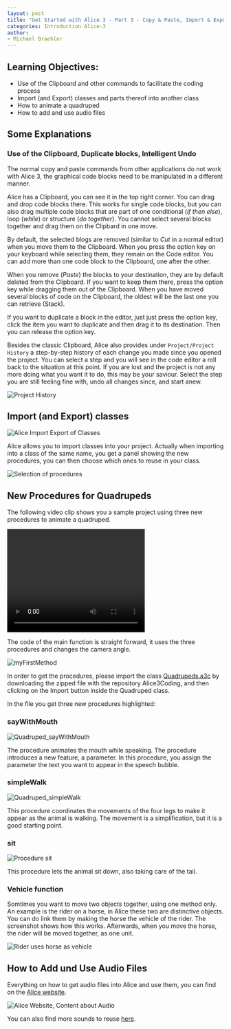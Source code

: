 ```yaml
---
layout: post
title: "Get Started with Alice 3 - Part 3 - Copy & Paste, Import & Export Procedures, More Animation, Vehicles, Sound"
categories: Introduction Alice-3
author:
- Michael Braehler
---
```


## Learning Objectives:
- Use of the Clipboard and other commands to facilitate the coding process
- Import (and Export) classes and parts thereof into another class
- How to animate a quadruped
- How to add and use audio files

## Some Explanations

### Use of the Clipboard, Duplicate blocks, Intelligent Undo

The normal copy and paste commands from other applications do not work with Alice 3, the graphical code blocks need 
to be manipulated in a different manner.

Alice has a Clipboard, you can see it in the top right corner. You can drag and drop code blocks there. This works
for single code blocks, but you can also drag multiple code blocks that are part of one conditional (*if then else*), loop (*while*)
or structure (*do together*). You cannot select several blocks together and drag them on the Clipbard in one move.

By default, the selected blogs are removed (similar to *Cut* in a normal editor) when you move them to the Clipboard.
When you press the option key on your keyboard while selecting them, they remain on the Code editor. 
You can add more than one code block to the Clipboard, one after the other.

When you remove (*Paste*) the blocks to your destination, they are by default deleted from the Clipboard. If you want to keep
them there, press the option key while dragging them out of the Clipboard. When you have moved several blocks of code on the
Clipboard, the oldest will be the last one you can retrieve (Stack).

If you want to duplicate a block in the editor, just just press the option key, click the item you want to duplicate and
then drag it to its destination. Then you can release the option key.

Besides the classic Clipboard, Alice also provides under ```Project/Project History``` a step-by-step history of each change you made since you opened the project. You can select a step and you will see in the code editor a roll back to the situation at this point. If you are lost and the project is not any more doing what you want it to do, this may be your saviour. Select the step you are still feeling fine with, undo all changes since, and start anew.

![Project History](/assets/2024-05-07_12-09-03.png)


## Import (and Export) classes
![Alice Import Export of Classes](/assets/230214AliceImportExport1.png)

Alice allows you to import classes into your project. Actually when importing into a class of the same name, you get a panel 
showing the new procedures, you can then choose which ones to reuse in your class.

![Selection of procedures](/assets/230214ClassImport.png)


## New Procedures for Quadrupeds

The following video clip shows you a sample project using three new procedures to animate a quadruped.

<video width="320" height="240" controls>
  <source src="/assets/230214talkingWalkingFox.mp4" type="video/mp4">
Your browser does not support the video tag.
</video>

The code of the main function is straight forward, it uses the three procedures and changes the camera angle.

![myFirstMethod](/assets/230214_Quadruped_myFirstMethod.png)

In order to get the procedures, please import the class [Quadrupeds.a3c](https://github.com/mibrs/Alice3Coding) by downloading the 
zipped file with the repository Alice3Coding, and then clicking on the Import button inside the Quadruped class.

In the file you get three new procedures highlighted:

### sayWithMouth

![Quadruped_sayWithMouth](/assets/230214_Quadruped_sayWithMouth.png)

The procedure animates the mouth while speaking. The procedure introduces a new feature, a parameter. In this procedure, you assign the parameter the text you want to appear in the speech bubble.

### simpleWalk

![Quadruped_simpleWalk](/assets/230214_Quadruped_simpleWalk.png)

This procedure coordinates the movements of the four legs to make it appear as the animal is walking. The movement is a simplification, but
it is a good starting point.

### sit

![Procedure sit](/assets/230214_Quadruped_sit.png)

This procedure lets the animal sit down, also taking care of the tail.


### Vehicle function

Somtimes you want to move two objects together, using one method only. An example is the rider on a horse, in Alice these two are distinctive objects. You can do link them by making the horse the vehicle of the rider. The screenshot shows how this works. Afterwards, when you move the horse, the rider will be moved together, as one unit.

![Rider uses horse as vehicle](/assets/2024-05-07_12-21-22.png)


## How to Add und Use Audio Files
Everything on how to get audio files into Alice and use them, you can find on the 
[Alice website](http://www.alice.org/resources/how-tos/the-basics-of-using-audio/).

![Alice Website, Content about Audio](/assets/230214AliceSiteOnAudio.png)

You can also find more sounds to reuse [here](http://www.alice.org/resources/alice-3-audioibrary/).
